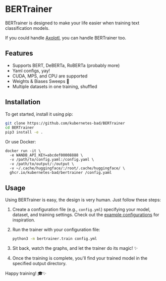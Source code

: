 # BERTrainer

BERTrainer is designed to make your life easier when training text classification models.

If you could handle [Axolotl](https://github.com/axolotl-ai-cloud/axolotl), you can handle BERTrainer too.

## Features

- Supports BERT, DeBERTa, RoBERTa (probably more)
- Yaml configs, yay!
- CUDA, MPS, and CPU are supported
- Weights & Biases Sweeps 🙌
- Multiple datasets in one training, shuffled

## Installation

To get started, install it using pip:


```bash
git clone https://github.com/kubernetes-bad/BERTrainer
cd BERTrainer
pip3 install -e .
```

Or use Docker:

```
docker run -it \
  -e WANDB_API_KEY=abcdef00008888 \
  -v /path/to/config.yaml:/config.yaml \
  -v /path/to/output/:/output \
  -v ~/.cache/huggingface/:/root/.cache/huggingface/ \
  ghcr.io/kubernetes-bad/bertrainer /config.yaml
```

## Usage

Using BERTrainer is easy, the design is very human. Just follow these steps:

1. Create a configuration file (e.g., `config.yml`) specifying your model, dataset, and training settings. Check out the [example configurations](./examples) for inspiration.

2. Run the trainer with your configuration file:
    
    ```bash
    python3 -m bertrainer.train config.yml
    ```

3. Sit back, watch the graphs, and let the trainer do its magic! ✨

4. Once the training is complete, you'll find your trained model in the specified output directory.

Happy training! 🎓✨
